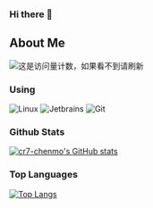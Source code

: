 ### Hi there 👋

<!--
**cr7-chenmo/cr7-chenmo** is a ✨ _special_ ✨ repository because its `README.md` (this file) appears on your GitHub profile.

Here are some ideas to get you started:

- 🔭 I’m currently working on ...
- 🌱 I’m currently learning ...
- 👯 I’m looking to collaborate on ...
- 🤔 I’m looking for help with ...
- 💬 Ask me about ...
- 📫 How to reach me: ...
- 😄 Pronouns: ...
- ⚡ Fun fact: ...
-->
## About Me
![这是访问量计数，如果看不到请刷新](https://jwenjian-visitor-badge-5.glitch.me/badge?page_id=cr7-chenmo.cr7-chenmo.readme)



### Using

![Linux](https://img.shields.io/badge/-Linux-0078D6?style=flat-square&logo=linux&logoColor=white)
![Jetbrains](https://img.shields.io/badge/-Jetbrains_IDE-007ACC?style=flat-square&logo=jetbrains&logoColor=white)
![Git](https://img.shields.io/badge/-Git-F05032?style=flat-square&logo=git&logoColor=white)

### Github Stats
[![cr7-chenmo's GitHub stats](https://github-readme-stats.vercel.app/api?username=cr7-chenmo&locale=cn)](https://github.com/anuraghazra/github-readme-stats)


### Top Languages
[![Top Langs](https://github-readme-stats.vercel.app/api/top-langs/?usernamecr7-chenmo&layout=compact&locale=cn)](https://github.com/anuraghazra/github-readme-stats)
